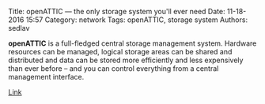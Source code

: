 Title: openATTIC — the only storage system you'll ever need
Date: 11-18-2016 15:57
Category: network
Tags: openATTIC, storage system
Authors: sedlav

**openATTIC** is a full-fledged central storage management system. Hardware resources can be managed, logical storage areas can be shared and distributed and data can be stored more efficiently and less expensively than ever before – and you can control everything from a central management interface.

[Link](http://openattic.org/home.html)
